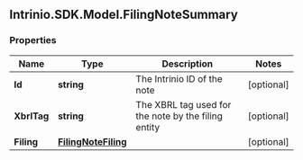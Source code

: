 ## Intrinio.SDK.Model.FilingNoteSummary
### Properties

Name | Type | Description | Notes
------------ | ------------- | ------------- | -------------
**Id** | **string** | The Intrinio ID of the note | [optional] 
**XbrlTag** | **string** | The XBRL tag used for the note by the filing entity | [optional] 
**Filing** | [**FilingNoteFiling**](FilingNoteFiling.md) |  | [optional] 

